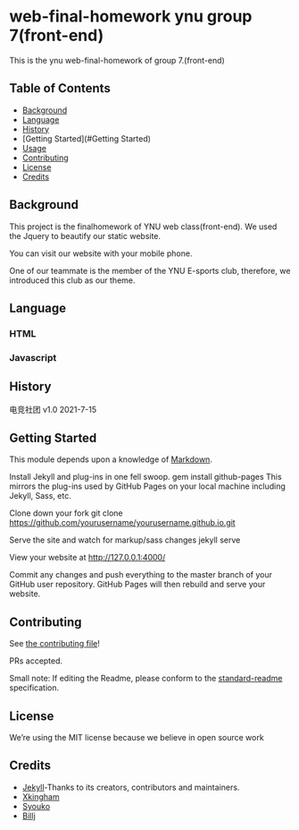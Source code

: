 # web-final-homework ynu group 7(front-end)
This is the ynu web-final-homework of group 7.(front-end)
## Table of Contents

- [Background](#background)
- [Language](#Language)
- [History](#history)
- [Getting Started](#Getting Started)
- [Usage](#usage)
- [Contributing](#contributing)
- [License](#license)
- [Credits](#credits)


## Background

This project is the finalhomework of YNU web class(front-end). We used the Jquery to beautify our static website. 

You can visit our website with your mobile phone.

One of our teammate is the member of the YNU E-sports club, therefore, we introduced this club as our theme.
## Language
### HTML
### Javascript
## History
电竞社团 v1.0 2021-7-15
## Getting Started
This module depends upon a knowledge of [Markdown]().

Install Jekyll and plug-ins in one fell swoop. gem install github-pages This mirrors the plug-ins used by GitHub Pages on your local machine including Jekyll, Sass, etc.

Clone down your fork git clone https://github.com/yourusername/yourusername.github.io.git

Serve the site and watch for markup/sass changes jekyll serve

View your website at http://127.0.0.1:4000/

Commit any changes and push everything to the master branch of your GitHub user repository. GitHub Pages will then rebuild and serve your website.
## Contributing

See [the contributing file](CONTRIBUTING.md)!

PRs accepted.

Small note: If editing the Readme, please conform to the [standard-readme](https://github.com/RichardLitt/standard-readme) specification.

## License
We’re using the MIT license because we believe in open source work

## Credits
* [Jekyll](https://github.com/jekyll/jekyll)-Thanks to its creators, contributors and maintainers.
* [Xkingham](https://github.com/XKingham)
* [Syouko](https://github.com/1615477241)
* [Billj](https://github.com/Bill-J01)
